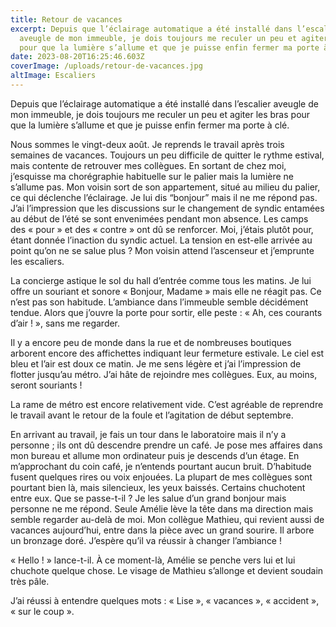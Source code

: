 ```yaml
---
title: Retour de vacances
excerpt: Depuis que l’éclairage automatique a été installé dans l’escalier
  aveugle de mon immeuble, je dois toujours me reculer un peu et agiter les bras
  pour que la lumière s’allume et que je puisse enfin fermer ma porte à clé.
date: 2023-08-20T16:25:46.603Z
coverImage: /uploads/retour-de-vacances.jpg
altImage: Escaliers
---
```

Depuis que l’éclairage automatique a été installé dans l’escalier aveugle de mon immeuble, je dois toujours me reculer un peu et agiter les bras pour que la lumière s’allume et que je puisse enfin fermer ma porte à clé.

Nous sommes le vingt-deux août. Je reprends le travail après trois semaines de vacances. Toujours un peu difficile de quitter le rythme estival, mais contente de retrouver mes collègues. En sortant de chez moi, j’esquisse ma chorégraphie habituelle sur le palier mais la lumière ne s’allume pas. Mon voisin sort de son appartement, situé au milieu du palier, ce qui déclenche l’éclairage. Je lui dis “bonjour” mais il ne me répond pas. J’ai l’impression que les discussions sur le changement de syndic entamées au début de l’été se sont envenimées pendant mon absence. Les camps des « pour » et des « contre » ont dû se renforcer. Moi, j’étais plutôt pour, étant donnée l’inaction du syndic actuel. La tension en est-elle arrivée au point qu’on ne se salue plus ? Mon voisin attend l’ascenseur et j’emprunte les escaliers. 

La concierge astique le sol du hall d’entrée comme tous les matins. Je lui offre un souriant et sonore « Bonjour, Madame » mais elle ne réagit pas. Ce n’est pas son habitude. L’ambiance dans l’immeuble semble décidément tendue. Alors que j’ouvre la porte pour sortir, elle peste : « Ah, ces courants d’air ! », sans me regarder.

Il y a encore peu de monde dans la rue et de nombreuses boutiques arborent encore des affichettes indiquant leur fermeture estivale. Le ciel est bleu et l’air est doux ce matin. Je me sens légère et j’ai l’impression de flotter jusqu’au métro. J’ai hâte de rejoindre mes collègues. Eux, au moins, seront souriants !

La rame de métro est encore relativement vide. C’est agréable de reprendre le travail avant le retour de la foule et l’agitation de début septembre.

En arrivant au travail, je fais un tour dans le laboratoire mais il n’y a personne ; ils ont dû descendre prendre un café. Je pose mes affaires dans mon bureau et allume mon ordinateur puis je descends d’un étage. En m’approchant du coin café, je n’entends pourtant aucun bruit. D’habitude fusent quelques rires ou voix enjouées. La plupart de mes collègues sont pourtant bien là, mais silencieux, les yeux baissés. Certains chuchotent entre eux. Que se passe-t-il ? Je les salue d’un grand bonjour mais personne ne me répond. Seule Amélie lève la tête dans ma direction mais semble regarder au-delà de moi. Mon collègue Mathieu, qui revient aussi de vacances aujourd’hui, entre dans la pièce avec un grand sourire. Il arbore un bronzage doré. J’espère qu’il va réussir à changer l’ambiance ! 

« Hello ! » lance-t-il. À ce moment-là, Amélie se penche vers lui et lui chuchote quelque chose. Le visage de Mathieu s’allonge et devient soudain très pâle. 

J’ai réussi à entendre quelques mots : « Lise », « vacances », « accident », « sur le coup ».